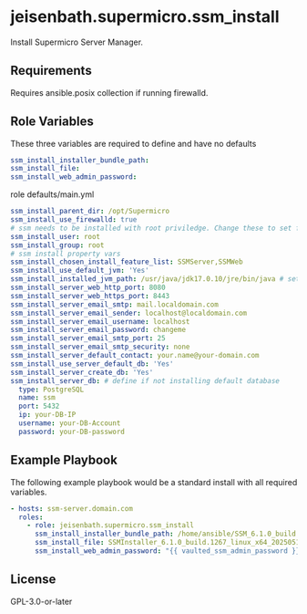 jeisenbath.supermicro.ssm_install
=========

Install Supermicro Server Manager.

Requirements
------------

Requires ansible.posix collection if running firewalld.

Role Variables
--------------

These three variables are required to define and have no defaults
```yaml
ssm_install_installer_bundle_path:
ssm_install_file:
ssm_install_web_admin_password:
```

role defaults/main.yml
```yaml
ssm_install_parent_dir: /opt/Supermicro
ssm_install_use_firewalld: true
# ssm needs to be installed with root priviledge. Change these to set file ownership for another user/group.
ssm_install_user: root
ssm_install_group: root
# ssm install property vars
ssm_install_chosen_install_feature_list: SSMServer,SSMWeb
ssm_install_use_default_jvm: 'Yes'
ssm_install_installed_jvm_path: /usr/java/jdk17.0.10/jre/bin/java # set if use_default_jvm is set to No
ssm_install_server_web_http_port: 8080
ssm_install_server_web_https_port: 8443
ssm_install_server_email_smtp: mail.localdomain.com
ssm_install_server_email_sender: localhost@localdomain.com
ssm_install_server_email_username: localhost
ssm_install_server_email_password: changeme
ssm_install_server_email_smtp_port: 25
ssm_install_server_email_smtp_security: none
ssm_install_server_default_contact: your.name@your-domain.com
ssm_install_use_server_default_db: 'Yes'
ssm_install_server_create_db: 'Yes'
ssm_install_server_db: # define if not installing default database
  type: PostgreSQL
  name: ssm
  port: 5432
  ip: your-DB-IP
  username: your-DB-Account
  password: your-DB-password
```

Example Playbook
----------------

The following example playbook would be a standard install with all required variables.

```yaml
- hosts: ssm-server.domain.com
  roles:
    - role: jeisenbath.supermicro.ssm_install
      ssm_install_installer_bundle_path: /home/ansible/SSM_6.1.0_build.1267_linux.zip
      ssm_install_file: SSMInstaller_6.1.0_build.1267_linux_x64_20250512164814.bin
      ssm_install_web_admin_password: "{{ vaulted_ssm_admin_password }}
```

License
-------

GPL-3.0-or-later
